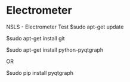 # Electrometer
NSLS - Electrometer Test
$sudo apt-get update

$sudo apt-get install git

$sudo apt-get install python-pyqtgraph

OR

$sudo pip install pyqtgraph
